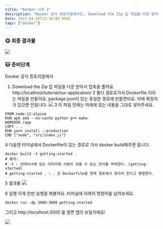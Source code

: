 ```yaml
---
title: "Docker 시작 2"
description: "Docker 공식 튜토리얼에서1\. Download the Zip 집 파일을 다운 받아서 압축을 풀어요.http&#x3A;//localhost/tutorial/our-application/2 폴더 경로로가서 Dockerfile 이라는 파일을 만들어요. package.j"
date: 2021-04-20T13:18:04.999Z
tags: ["docker"]
---
```

### 😋 최종 결과물
![](/images/074b7703-3186-4df1-8601-1be5f9e22b4e-image.png)

### 🐱 준비단계
Docker 공식 튜토리얼에서
1. Download the Zip 집 파일을 다운 받아서 압축을 풀어요.
http://localhost/tutorial/our-application/
2 폴더 경로로가서 Dockerfile 이라는 파일을 만들어요. package.json이 있는 동일한 경로에 만들면되요. 이때 확장자가 있으면 안됩니다. 
![](/images/7147bc4e-a9d7-44e6-9b4a-91b2da458628-image.png)
3 이 파일 안에는 아래에 있는 내용을 그대로 넣어주세요.
```
FROM node:12-alpine
RUN apk add --no-cache python g++ make
WORKDIR /app
COPY . .
RUN yarn install --production
CMD ["node", "src/index.js"]
```
4 다음엔 터미널에서 Dockerfile이 있는 경로로 가서 docker build해주면 됩니다.
```
docker build -t getting-started .
# 해석:
# -t : 컨테이너에 있는 이미지에 사람이 읽을 수 있는 언어를 부여한다. (getting-started)
# getting-started . : . 은 Dockerfile을 현재 경로에서 찾아야 한다고 명령한다.
```
5 결과물
![](/images/fa50712c-2d1e-4610-8dfe-28a792a607b9-image.png)

6 실행
이제 한번 실행을 해볼까요.
터미널에 아래의 명령어를 날려보세요.
```
docker run -dp 3000:3000 getting-started
```
그리고  http://localhost:3000 를 열면
앱이 보일거에요!

![](/images/c65c747b-03bd-4e3c-ba10-5382341efbb3-image.png)






